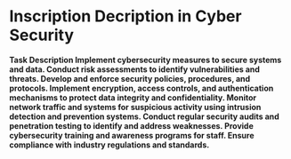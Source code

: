 # Inscription Decription in Cyber Security
**Task Description
Implement cybersecurity measures to secure
systems and data. Conduct risk assessments
to identify vulnerabilities and threats.
Develop and enforce security policies,
procedures, and protocols. Implement
encryption, access controls, and
authentication mechanisms to protect data
integrity and confidentiality. Monitor network
traffic and systems for suspicious activity
using intrusion detection and prevention
systems. Conduct regular security audits and
penetration testing to identify and address
weaknesses. Provide cybersecurity training
and awareness programs for staff. Ensure
compliance with industry regulations and
standards.**
